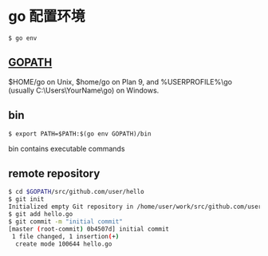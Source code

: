 # go 配置环境

`$ go env`

## [GOPATH](https://golang.org/cmd/go/#hdr-GOPATH_environment_variable)

$HOME/go on Unix, $home/go on Plan 9, and %USERPROFILE%\go (usually C:\Users\YourName\go) on Windows.

## bin

`$ export PATH=$PATH:$(go env GOPATH)/bin`

bin contains executable commands

## remote repository

```bash
$ cd $GOPATH/src/github.com/user/hello
$ git init
Initialized empty Git repository in /home/user/work/src/github.com/user/hello/.git/
$ git add hello.go
$ git commit -m "initial commit"
[master (root-commit) 0b4507d] initial commit
 1 file changed, 1 insertion(+)
  create mode 100644 hello.go
```
